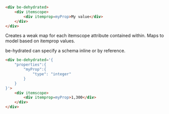 ```html
<div be-dehydrated>
    <div itemscope>
        <div itemprop=myProp>My value</div>
    </div>
</div>
```

Creates a weak map for each itemscope attribute contained within.  Maps to model based on itemprop values.

be-hydrated can specify a schema inline or by reference.

```html
<div be-dehydrated='{
    "properties":{
        "myProp":{
            "type": "integer"
        }
    }
}'>
    <div itemscope>
        <div itemprop=myProp>1,300</div>
    </div>
</div>
```